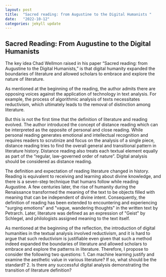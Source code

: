 ```yaml
---
layout: post
title:  "Sacred reading: from Augustine to the Digital Humanists "
date:   "2022-10-12"
categories: jekyll update
---
```

## Sacred Reading: From Augustine to the Digital Humanists ##

The key idea Chad Wellmon raised in his paper “Sacred reading: from Augustine to the Digital Humanists,” is that digital humanity expanded the boundaries of literature and allowed scholars to embrace and explore the nature of literature.   

As mentioned at the beginning of the reading, the author admits there are opposing voices against the application of technology in text analysis. For example, the process of algorithmic analysis of texts necessitates reductivism, which ultimately leads to the removal of distinction among literature.   

But this is not the first time that the definition of literature and reading evolved. The author introduced the concept of distance reading which can be interpreted as the opposite of personal and close reading. While personal reading generates emotional and intellectual recognition and requires readers to scrutinize and focus on the analysis of a single piece, distance reading tries to find the overall general and transitional pattern in literature history. Distance reading also treats each textual element equally as part of the “regular, law-governed order of nature”. Digital analysis should be considered as distance reading.   

The definition and expectation of reading literature changed in history. Reading is equivalent to receiving and learning about divine knowledge, and there is a seven-step technique that humans follow while reading Augustine. A few centuries later, the rise of humanity during the Renaissance transformed the meaning of the text to be objects filled with meaning that can be independent of divine intent. Consequently, the definition of reading has been extended to encountering and experiencing "surging emotions" and "vague, wandering thoughts" in the written text by Petrarch. Later, literature was defined as an expression of "Geist" by Schlegel, and philologists assigned meaning to the text itself.   

As mentioned at the beginning of the reflection, the introduction of digital humanities in the textual analysis involved reductivism, and it is hard to argue that such reductivism is justifiable even given that such a method indeed expanded the boundaries of literature and allowed scholars to embrace and explore the patterns in literature. Therefore, I propose to consider the following two questions: 1. Can machine learning justify and examine the aesthetic value in various literature? If so, what should be the standard? 2. Is there any successful digital analysis demonstrating the transition of literature definition? 